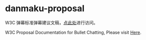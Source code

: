 # danmaku-proposal

W3C 弹幕标准弹幕建议文稿，[点此处](https://w3c-proposal-incubation.github.io/danmaku-proposal/)进行访问。

W3C Proposal Documentation for Bullet Chatting, Please visit [Here](https://w3c-proposal-incubation.github.io/danmaku-proposal/index_en.html).
